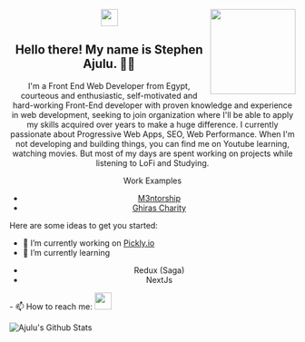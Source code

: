 


<p>
  <a href="https://waylonwalker.com/latest-story.png"><img width="150" align='right' src="https://media-exp1.licdn.com/dms/image/C4D16AQFFDuXMVGsEWA/profile-displaybackgroundimage-shrink_200_800/0?e=1611187200&v=beta&t=hFlGlCVopVQVPJpvWrad-P1LeUrvNxpy8mCj_B_Rg20"></a>
</p>

<p align='center'>
<a href="https://www.linkedin.com/in/alaasaedy/"><img height="30" src="https://github.com/WaylonWalker/WaylonWalker/blob/main/icon/linkedin.png?raw=true"></a>
</p>

<h2 align="center">Hello there! My name is Stephen Ajulu. 👋🤓</h2>

<p align="center">I'm a Front End Web Developer from Egypt, courteous and enthusiastic, self-motivated and hard-working Front-End developer with proven knowledge and experience in web development, seeking to join organization where I'll be able to apply my skills acquired over years to make a huge difference. I currently passionate about Progressive Web Apps, SEO, Web Performance. When I'm not developing and building things, you can find me on Youtube learning, watching movies. But most of my days are spent working on projects while listening to LoFi and Studying.</p>

<p align="center">Work Examples</p>
<ul align="center">
  <li><a href="https://m3ntorship.com/">M3ntorship</a></li>
  <li><a href="https://www.ghiras-charity.com/en">Ghiras Charity</a></li>
</ul>



Here are some ideas to get you started:

- 🔭 I’m currently working on  <a href="Pickly.io">Pickly.io</a>
- 🌱 I’m currently learning 
<ul align="center">
  <li>Redux (Saga)</li>
  <li>NextJs</li>
</ul>
- 📫 How to reach me: <a href="https://www.linkedin.com/in/alaasaedy/"><img height="30" src="https://github.com/WaylonWalker/WaylonWalker/blob/main/icon/linkedin.png?raw=true"></a>

![Ajulu's Github Stats](https://github-readme-stats.vercel.app/api?username=AlaaSaedy&show_icons=true&theme=radical)
